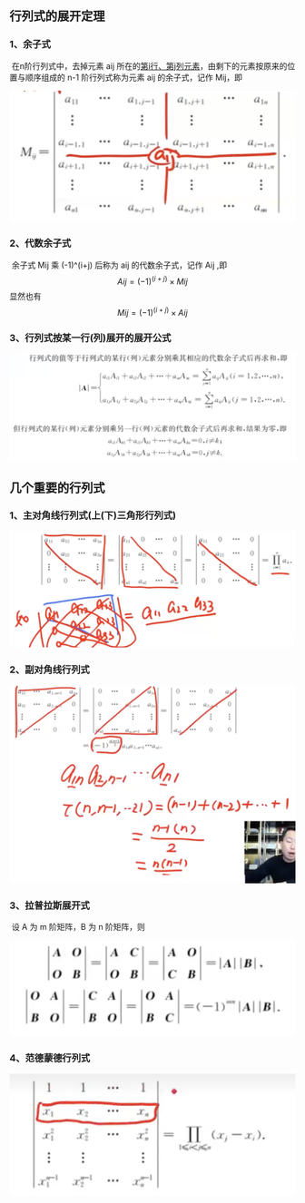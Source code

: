 ## 行列式的展开定理

### 1、余子式

​		在n阶行列式中，去掉元素 aij 所在的<u>第i行、第j列元素</u>，由剩下的元素按原来的位置与顺序组成的 n-1 阶行列式称为元素 aij 的余子式，记作 Mij，即

![余子式](./markdownimage/余子式.png)

### 2、代数余子式

​		余子式 Mij 乘 (-1)^(i+j) 后称为 aij 的代数余子式，记作 Aij ,即
$$
Aij = (-1)^(i+j)\times Mij
$$
显然也有
$$
Mij = (-1)^(i+j)\times Aij
$$

### 3、行列式按某一行(列)展开的展开公式

![展开公式](./markdownimage/展开公式.png)



## 几个重要的行列式

### 1、主对角线行列式(上(下)三角形行列式)

![主对角线行列式](./markdownimage/主对角线行列式.png)

### 2、副对角线行列式

![副对角线行列式](./markdownimage/副对角线行列式.png)

### 3、拉普拉斯展开式

​		设 A 为 m 阶矩阵，B 为 n 阶矩阵，则

![拉普拉斯展开式](./markdownimage/拉普拉斯展开式.png)

### 4、范德蒙德行列式

![范德蒙德行列式](./markdownimage/范德蒙德行列式.png)











